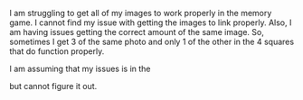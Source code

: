 I am struggling to get all of my images to work properly in the memory game. I cannot find my issue with getting the images to link properly. Also, I am having issues getting the correct amount of the same image. So, sometimes I get 3 of the same photo and only 1 of the other in the 4 squares that do function properly.

I am assuming that my issues is in the <div class="divTableRow"> but cannot figure it out.
